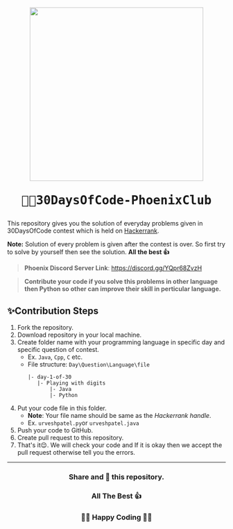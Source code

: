 <h1 align="center"><img src="https://user-images.githubusercontent.com/55116730/148679662-39f53b68-839e-4a65-b975-6b4080ed0413.png" width=400px align="center"/></br>
<pre>👨‍💻30DaysOfCode-PhoenixClub</pre>
</h1>

This repository gives you the solution of everyday problems given in 30DaysOfCode contest which is held on [Hackerrank](https://www.hackerrank.com/ "Hackerrank").

**Note:** Solution of every problem is given after the contest is over. So first try to solve by yourself then see the solution. **All the best 👍**

> **Phoenix Discord Server Link**:  https://discord.gg/YQpr68ZvzH

> **Contribute your code if you solve this problems in other language then Python so other can improve their skill in perticular language.**

## ✨Contribution Steps
1. Fork the repository.
2. Download repository in your local machine.
3. Create folder name with your programming language in specific day and specific question of contest.
	- Ex. `Java`, `Cpp`, `C` etc.
	- File structure: `Day\Question\Language\file`
		 ```
		|- day-1-of-30
			|- Playing with digits
				|- Java
				|- Python
		```
4. Put your code file in this folder. 
	- **Note**:  Your file name should be same as the *Hackerrank handle*.
	- Ex. `urveshpatel.py`or `urveshpatel.java`
5. Push your code to GitHub.
6. Create pull request to this repository.
7. That's it😌. We will check your code and If it is okay then we accept the pull request otherwise tell you the errors.

----
<h3 align="center">Share and 🌟 this repository.<h3>
<h3 align="center">All The Best 👍<h3>
<h3 align="center">👨‍💻 Happy Coding 👨‍💻<h3>